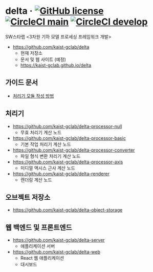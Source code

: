 # delta &middot; [![GitHub license](https://img.shields.io/github/license/kaist-gclab/delta)](https://github.com/kaist-gclab/delta/blob/main/LICENSE) [![CircleCI main](https://img.shields.io/circleci/build/gh/kaist-gclab/delta/main?label=main)](https://circleci.com/gh/kaist-gclab/delta/tree/main) [![CircleCI develop](https://img.shields.io/circleci/build/gh/kaist-gclab/delta/develop?label=develop)](https://circleci.com/gh/kaist-gclab/delta/tree/develop)

SW스타랩 <3차원 기하 모델 프로세싱 프레임워크 개발>

- <https://github.com/kaist-gclab/delta>
  - 현재 저장소
  - 문서 및 웹 사이트 (예정)
  - <https://kaist-gclab.github.io/delta>

## 가이드 문서

- [처리기 모듈 작성 방법](writing-modules.md)

## 처리기

- <https://github.com/kaist-gclab/delta-processor-null>
  - 무효 처리기 계산 노드
- <https://github.com/kaist-gclab/delta-processor-basic>
  - 기본 작업 처리기 계산 노드
- <https://github.com/kaist-gclab/delta-processor-converter>
  - 파일 형식 변환 처리기 계산 노드
- <https://github.com/kaist-gclab/delta-processor-axis>
  - 미디얼 액시스 근사 계산 노드
- <https://github.com/kaist-gclab/delta-renderer>
  - 렌더링 계산 노드

## 오브젝트 저장소

- <https://github.com/kaist-gclab/delta-object-storage>

## 웹 백엔드 및 프론트엔드

- <https://github.com/kaist-gclab/delta-server>
  - 애플리케이션 서버
- <https://github.com/kaist-gclab/delta-web>
  - React 웹 애플리케이션
  - 대시보드
